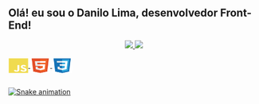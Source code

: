 ## Olá! eu sou o Danilo Lima, desenvolvedor Front-End!
<div align="center">
  <a href="https://github.com/danilolima17">
  <img height="180em" src="https://github-readme-stats.vercel.app/api?username=danilolima17&show_icons=true&theme=tokyonight&include_all_commits=true&count_private=true"/>
  <img height="180em" src="https://github-readme-stats.vercel.app/api/top-langs/?username=danilolima17&layout=compact&langs_count=7&theme=tokyonight"/>
</div>
<div style="display: inline_block"><br>
  <img align="center" alt="Danilo-Js" height="30" width="40" src="https://raw.githubusercontent.com/devicons/devicon/master/icons/javascript/javascript-plain.svg">
  <img align="center" alt="Danilo-HTML" height="30" width="40" src="https://raw.githubusercontent.com/devicons/devicon/master/icons/html5/html5-original.svg">
  <img align="center" alt="Danilo-CSS" height="30" width="40" src="https://raw.githubusercontent.com/devicons/devicon/master/icons/css3/css3-original.svg">
  
  ##
 

  
  ![Snake animation](https://github.com/danilolima17/danilolima17/blob/output/github-contribution-grid-snake.svg)
 
</div>

